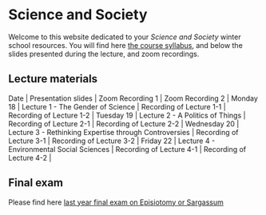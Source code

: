 # Science and Society

Welcome to this website dedicated to your *Science and Society* winter school resources. You will find here [the course syllabus](/resources/science-and-society-syllabus.pdf), and below the slides presented during the lecture, and zoom recordings.

## Lecture materials

Date | Presentation slides | Zoom Recording 1 | Zoom Recording 2 |
Monday 18 | Lecture 1 - The Gender of Science | Recording of Lecture 1-1 | Recording of Lecture 1-2 |
Tuesday 19 | Lecture 2 - A Politics of Things | Recording of Lecture 2-1 | Recording of Lecture 2-2 |
Wednesday 20 | Lecture 3 - Rethinking Expertise through Controversies | Recording of Lecture 3-1 | Recording of Lecture 3-2 |
Friday 22 | Lecture 4 - Environmental Social Sciences | Recording of Lecture 4-1 | Recording of Lecture 4-2 |

## Final exam

Please find here [last year final exam on Episiotomy or Sargassum](/resources/2020-science-and-society-exam.pdf)
